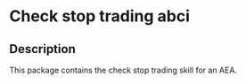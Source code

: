 # Check stop trading abci

## Description

This package contains the check stop trading skill for an AEA.
